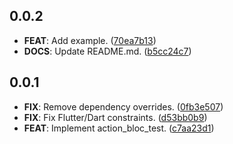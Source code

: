 ## 0.0.2

 - **FEAT**: Add example. ([70ea7b13](https://github.com/Almighty-Alpaca/bloc_extensions/commit/70ea7b132ea64605d14e95176ec9aee9cc8a1d34))
 - **DOCS**: Update README.md. ([b5cc24c7](https://github.com/Almighty-Alpaca/bloc_extensions/commit/b5cc24c7173e9d0ff481f1e6ec81fc560f52a64e))

## 0.0.1

 - **FIX**: Remove dependency overrides. ([0fb3e507](https://github.com/Almighty-Alpaca/bloc_extensions/commit/0fb3e50709f2702ed77b3f1a8a1347dca573dd5a))
 - **FIX**: Fix Flutter/Dart constraints. ([d53bb0b9](https://github.com/Almighty-Alpaca/bloc_extensions/commit/d53bb0b942b3d0dcb5559be2607c0b443fa33f43))
 - **FEAT**: Implement action_bloc_test. ([c7aa23d1](https://github.com/Almighty-Alpaca/bloc_extensions/commit/c7aa23d192dd5b92047c72df34b60bbdb03da839))

